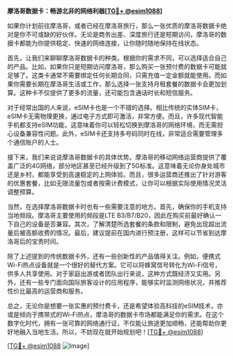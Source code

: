 **摩洛哥数据卡：畅游北非的网络利器[[TG💪+ @esim1088](https://t.me/s/esim1088)]**

如果你计划前往摩洛哥，或者已经在摩洛哥旅行，那么一张优质的摩洛哥数据卡绝对是你不可或缺的好伙伴。无论是商务出差、深度旅行还是短期访问，摩洛哥的数据卡都能为你提供稳定、快速的网络连接，让你随时随地保持在线状态。

首先，让我们来聊聊摩洛哥数据卡的种类。根据你的需求不同，可以选择适合自己的产品。比如，如果你只是短期访问摩洛哥，那么购买一张预付费的数据卡可能就足够了。这类卡通常不需要绑定任何长期合同，只需充值一定金额就能使用。而如果你需要长期在摩洛哥生活或工作，那么选择一张支持月租套餐的数据卡会更加划算。这种卡不仅提供了更多的流量，还可能包含通话时长和短信服务。

对于经常出国的人来说，eSIM卡也是一个不错的选择。相比传统的实体SIM卡，eSIM卡无需物理更换，通过电子方式即可激活，非常方便。而且，许多现代智能手机都支持eSIM功能，这意味着你可以轻松切换到摩洛哥的网络环境，而无需担心设备兼容性问题。此外，eSIM卡还支持多号码同时在线，非常适合需要管理多个通信账户的人士。

接下来，我们来说说摩洛哥数据卡的具体优势。摩洛哥的移动网络运营商提供了覆盖广泛的4G网络，部分地区甚至已经升级到了5G标准。这意味着无论你身处城市还是乡村，都能享受到高速稳定的上网体验。而且，很多运营商还推出了针对游客的优惠套餐，比如无限流量包或者按需计费模式，让你可以根据实际使用情况灵活调整预算。

当然，在选择摩洛哥数据卡时也有一些需要注意的地方。首先，确保你的手机支持当地频段。摩洛哥主要使用的频段是LTE B3/B7/B20，因此在购买前最好确认一下自己的设备是否兼容。其次，了解清楚所选套餐的条款和限制，避免出现超出流量后被高额收费的情况。最后，建议提前在国内进行预注册，这样可以节省到达摩洛哥后的宝贵时间。

除了上述提到的传统数据卡外，还有一些创新性的产品值得关注。例如，便携式Wi-Fi热点设备就是一个很好的替代方案。它可以将蜂窝信号转化为Wi-Fi信号，供多人共享使用。对于家庭出游或者团队出行来说，这种方式既经济又实用。另外，还有一些专门面向国际旅客设计的应用程序，能够实时监测网络状况，并推荐性价比最高的运营商和服务。

总之，无论你是想要一张实惠的预付费卡，还是希望体验高科技的eSIM技术，亦或是倾向于携带式的Wi-Fi热点，摩洛哥的数据卡市场都能满足你的需求。在这个数字化时代，拥有一张可靠的网络通行证，不仅能让旅途更加顺畅，还能帮助你更好地融入当地生活。所以，不妨现在就开始规划吧！[[TG💪+ @esim1088](https://t.me/s/esim1088)]

[[TG💪+ @esim1088](https://t.me/s/esim1088) ![Image](https://i.postimg.cc/4NQfJmqS/Snipaste-2025-05-13-00-14-12.png)]